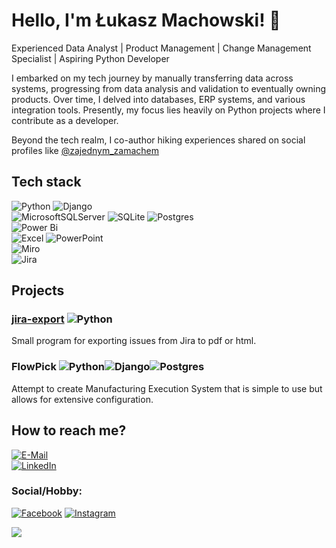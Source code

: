 # Hello, I'm Łukasz Machowski! 👋

Experienced Data Analyst | Product Management | Change Management Specialist | Aspiring Python Developer

I embarked on my tech journey by manually transferring data across systems, progressing from data analysis and validation to eventually owning products. Over time, I delved into databases, ERP systems, and various integration tools. Presently, my focus lies heavily on Python projects where I contribute as a developer.

Beyond the tech realm, I co-author hiking experiences shared on social profiles like [@zajednym_zamachem](https://www.instagram.com/zajednym_zamachem/)

## Tech stack
![Python](https://img.shields.io/badge/python-3670A0?style=for-the-badge&logo=python&logoColor=ffdd54)
![Django](https://img.shields.io/badge/django-%23092E20.svg?style=for-the-badge&logo=django&logoColor=white)  
![MicrosoftSQLServer](https://img.shields.io/badge/Microsoft%20SQL%20Server-CC2927?style=for-the-badge&logo=microsoft%20sql%20server&logoColor=white) ![SQLite](https://img.shields.io/badge/sqlite-%2307405e.svg?style=for-the-badge&logo=sqlite&logoColor=white) ![Postgres](https://img.shields.io/badge/postgres-%23316192.svg?style=for-the-badge&logo=postgresql&logoColor=white)  
![Power Bi](https://img.shields.io/badge/power_bi-F2C811?style=for-the-badge&logo=powerbi&logoColor=black)  
![Excel](https://img.shields.io/badge/Microsoft_Excel-217346?style=for-the-badge&logo=microsoft-excel&logoColor=white)
![PowerPoint](https://img.shields.io/badge/Microsoft_PowerPoint-B7472A?style=for-the-badge&logo=microsoft-powerpoint&logoColor=white)  
![Miro](https://img.shields.io/badge/Miro-F7C922?style=for-the-badge&logo=Miro&logoColor=050036)  
![Jira](https://img.shields.io/badge/Jira-0052CC?style=for-the-badge&logo=Jira&logoColor=white)

## Projects
### [jira-export](https://github.com/lukaszmach/jira-export) ![Python](https://img.shields.io/badge/python-3670A0?style=for-the-badge&logo=python&logoColor=ffdd54)
Small program for exporting issues from Jira to pdf or html.
### FlowPick ![Python](https://img.shields.io/badge/python-3670A0?style=for-the-badge&logo=python&logoColor=ffdd54)![Django](https://img.shields.io/badge/django-%23092E20.svg?style=for-the-badge&logo=django&logoColor=white)![Postgres](https://img.shields.io/badge/postgres-%23316192.svg?style=for-the-badge&logo=postgresql&logoColor=white)  
Attempt to create Manufacturing Execution System that is simple to use but allows for extensive configuration.

## How to reach me?
[![E-Mail](https://img.shields.io/badge/email-reveal-2a8?style=flat-square&logo=gmail&logoColor=white)](mailto:lukaszmachowski@10g.pl)  
[![LinkedIn](https://img.shields.io/badge/LinkedIn-%230077B5.svg?logo=linkedin&logoColor=white)](https://linkedin.com/in/lukasz-machowski)   
### Social/Hobby:
[![Facebook](https://img.shields.io/badge/Facebook-%231877F2.svg?logo=Facebook&logoColor=white)](https://facebook.com/zajednymzamachem/) [![Instagram](https://img.shields.io/badge/Instagram-%23E4405F.svg?logo=Instagram&logoColor=white)](https://instagram.com/zajednym_zamachem/) 

[![](https://visitcount.itsvg.in/api?id=lukaszmach&label=Profile%20Views&color=12&icon=5&pretty=false)](https://visitcount.itsvg.in)
